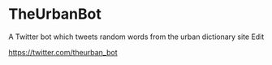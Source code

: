 # TheUrbanBot
A Twitter bot which tweets random words from the urban dictionary site Edit

https://twitter.com/theurban_bot

